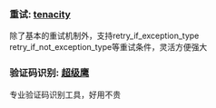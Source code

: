 ### 重试: [tenacity](https://pypi.org/project/tenacity/)
除了基本的重试机制外，支持retry_if_exception_type retry_if_not_exception_type等重试条件，灵活方便强大

### 验证码识别: [超级鹰](https://www.chaojiying.com/)
专业验证码识别工具，好用不贵

